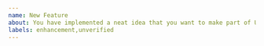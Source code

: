 ```yaml
---
name: New Feature
about: You have implemented a neat idea that you want to make part of Utility?
labels: enhancement,unverified
---
```


<!--
- Please target the main branch of Utility.
- If this is targeting a feature request that has already been opened, please link to the issue.
- If this is targeting a discussion (https://github.com/ericsizemore/utility/discussions/categories/ideas) of a feature request/idea, please link to the discussion.
-->
